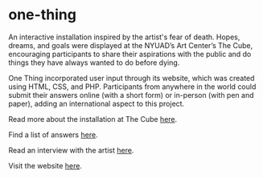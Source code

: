 # one-thing
An interactive installation inspired by the artist's fear of death. Hopes, dreams, and goals were displayed at the NYUAD’s Art Center’s The Cube, encouraging participants to share their aspirations with the public and do things they have always wanted to do before dying.

One Thing incorporated user input through its website, which was created using HTML, CSS, and PHP. Participants from anywhere in the world could submit their answers online (with a short form) or in-person (with pen and paper), adding an international aspect to this project. 

<p>Read more about the installation at The Cube <a href="http://nyuadvis.art/blog/2016/11/16/one-thing-by-isabella-peralta">here</a>.

<p>Find a list of answers <a href="https://docs.google.com/document/d/179ETQAirtX9QY_AFI0jtgrQdzxhCl6gUtz1v0IEpJd4/edit">here</a>.

<p>Read an interview with the artist <a href="https://www.thegazelle.org/issue/95/in-focus/one-thing-2">here</a>.

<p> Visit the website <a href="https://isabellaperalta.github.io/one-thing/">here</a>.
